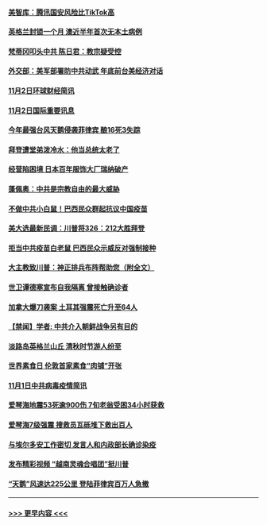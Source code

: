 #### [美智库：腾讯国安风险比TikTok高](../pages/prog202/a102977344.md?t=11030301) 
#### [英格兰封锁一个月 澳近半年首次无本土病例](../pages/prog202/a102977332.md?t=11030301) 
#### [梵蒂冈叩头中共 陈日君：教宗疑受控](../pages/prog202/a102977294.md?t=11030301) 
#### [外交部：美军部署防中共动武 年底前台美经济对话](../pages/prog202/a102977291.md?t=11030301) 
#### [11月2日环球财经简讯](../pages/prog202/a102977284.md?t=11030301) 
#### [11月2日国际重要讯息](../pages/prog202/a102977179.md?t=11030301) 
#### [今年最强台风天鹅侵袭菲律宾 酿16死3失踪](../pages/prog202/a102977149.md?t=11030301) 
#### [拜登遭堂弟泼冷水：他当总统太老了](../pages/prog202/a102977150.md?t=11030301) 
#### [经营陷困境 日本百年服饰大厂瑞纳破产](../pages/prog202/a102977063.md?t=11030301) 
#### [蓬佩奥：中共是宗教自由的最大威胁](../pages/prog202/a102977053.md?t=11030301) 
#### [不做中共小白鼠！巴西民众群起抗议中国疫苗](../pages/prog202/a102977029.md?t=11030301) 
#### [美大选最新民调：川普将326：212大胜拜登](../pages/prog202/a102977003.md?t=11030301) 
#### [拒当中共疫苗白老鼠 巴西民众示威反对强制接种](../pages/prog202/a102976963.md?t=11030301) 
#### [大主教致川普：神正排兵布阵帮助您（附全文）](../pages/prog202/a102976938.md?t=11030301) 
#### [世卫谭德塞宣布自我隔离 曾接触确诊者](../pages/prog202/a102976924.md?t=11030301) 
#### [加拿大爆刀袭案 土耳其强震死亡升至64人](../pages/prog202/a102976844.md?t=11030301) 
#### [【禁闻】学者: 中共介入朝鲜战争另有目的](../pages/prog202/a102976801.md?t=11030301) 
#### [淡路岛英格兰山丘 清秋时节游人纷至](../pages/prog202/a102976805.md?t=11030301) 
#### [世界素食日 伦敦首家素食“肉铺”开张](../pages/prog202/a102976727.md?t=11030301) 
#### [11月1日中共病毒疫情简讯](../pages/prog202/a102976729.md?t=11030301) 
#### [爱琴海地震53死逾900伤 7旬老翁受困34小时获救](../pages/prog202/a102976671.md?t=11030301) 
#### [爱琴海7级强震 搜救员瓦砾堆下救出百人](../pages/prog202/a102976584.md?t=11030301) 
#### [与埃尔多安工作密切 发言人和内政部长确诊染疫](../pages/prog202/a102976556.md?t=11030301) 
#### [发布精彩视频 “越南灵魂合唱团”挺川普](../pages/prog202/a102976129.md?t=11030301) 
#### [“天鹅”风速达225公里 登陆菲律宾百万人急撤](../pages/prog202/a102976446.md?t=11030301) 

----
#### [ >>> 更早内容 <<< ](../indexes/prog202-earlier.md)
